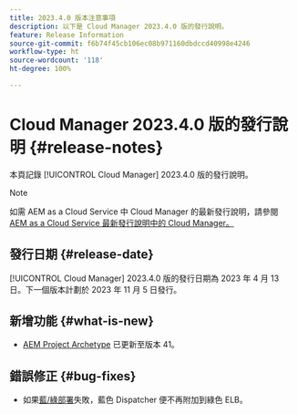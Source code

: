 ```yaml
---
title: 2023.4.0 版本注意事項
description: 以下是 Cloud Manager 2023.4.0 版的發行說明。
feature: Release Information
source-git-commit: f6b74f45cb106ec08b971160dbdccd40998e4246
workflow-type: ht
source-wordcount: '118'
ht-degree: 100%

---
```



# Cloud Manager 2023.4.0 版的發行說明 {#release-notes}

本頁記錄 [!UICONTROL Cloud Manager] 2023.4.0 版的發行說明。

>[!NOTE]
>
>如需 AEM as a Cloud Service 中 Cloud Manager 的最新發行說明，請參閱 [AEM as a Cloud Service 最新發行說明中的 Cloud Manager。](https://experienceleague.adobe.com/docs/experience-manager-cloud-service/content/implementing/using-cloud-manager/release-notes-cloud-manager/release-notes-cm-current.html)

## 發行日期 {#release-date}

[!UICONTROL Cloud Manager] 2023.4.0 版的發行日期為 2023 年 4 月 13 日。下一個版本計劃於 2023 年 11 月 5 日發行。

## 新增功能 {#what-is-new}

* [AEM Project Archetype](https://experienceleague.adobe.com/docs/experience-manager-core-components/using/developing/archetype/overview.html) 已更新至版本 41。

## 錯誤修正 {#bug-fixes}

* 如果[藍/綠部署](/help/introduction.md#blue-green)失敗，藍色 Dispatcher 便不再附加到綠色 ELB。
